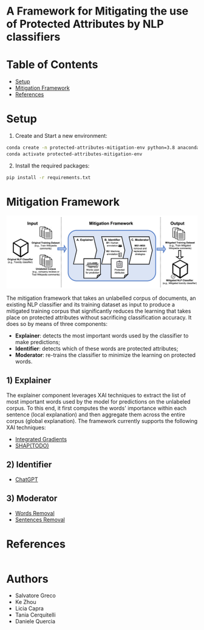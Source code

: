 # A Framework for Mitigating the use of Protected Attributes by NLP classifiers

# Table of Contents
- [Setup](#setup)
- [Mitigation Framework](#mitigation-framework)
- [References](#references)

# Setup

1) Create and Start a new environment:
```sh
conda create -n protected-attributes-mitigation-env python=3.8 anaconda
conda activate protected-attributes-mitigation-env
```
2) Install the required packages:
```sh
pip install -r requirements.txt
```

# Mitigation Framework
![Screenshot](images/mitigation-framework-architecture.png)

The mitigation framework that takes an unlabelled corpus of documents, an existing NLP classifier and its training dataset as input to produce a mitigated training
corpus that significantly reduces the learning that takes place on protected attributes without sacrificing
classification accuracy. It does so by means of three components: 
* **Explainer**: detects the most important words used by the classifier to make predictions;
* **Identifier**: detects which of these words are protected attributes;
* **Moderator**: re-trains the classifier to minimize the learning on protected words.

## 1) Explainer
The explainer component leverages XAI techniques to extract the list of most important words used by the model for predictions on the unlabeled corpus.
To this end, it first computes the words' importance within each sentence (local explanation) and then aggregate them across the entire corpus (global explanation).
The framework currently supports the following XAI techniques:
* [Integrated Gradients]()
* [SHAP(TODO)]()

## 2) Identifier
* [ChatGPT]()

## 3) Moderator
* [Words Removal]()
* [Sentences Removal]()

# References
```bibtex

```

# Authors
- Salvatore Greco
- Ke Zhou
- Licia Capra
- Tania Cerquitelli
- Daniele Quercia